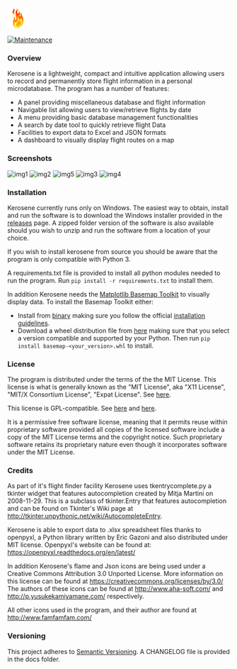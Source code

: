 ![icon](https://github.com/errantbot/kerosene/blob/master/data/icons/flame.png)

[![Maintenance](https://img.shields.io/maintenance/yes/2017.svg)]()
### Overview
Kerosene is a lightweight, compact and intuitive application allowing users to
record and permanently store flight information in a personal microdatabase.
The program has a number of features:
* A panel providing miscellaneous database and flight information
* Navigable list allowing users to view/retrieve flights by date
* A menu providing basic database management functionalities
* A search by date tool to quickly retrieve flight Data
* Facilities to export data to Excel and JSON formats
* A dashboard to visually display flight routes on a map

### Screenshots
![img1](https://github.com/netevert/kerosene/blob/master/docs/demo/cap1.PNG)
![img2](https://github.com/netevert/kerosene/blob/master/docs/demo/cap2.PNG)
![img5](https://github.com/netevert/kerosene/blob/master/docs/demo/cap5.PNG)
![img3](https://github.com/netevert/kerosene/blob/master/docs/demo/cap3.PNG)
![img4](https://github.com/netevert/kerosene/blob/master/docs/demo/cap4.PNG)

### Installation
Kerosene currently runs only on Windows. The easiest way to obtain, install and
run the software is to download the Windows installer provided in the [releases](https://github.com/errantbot/kerosene/releases)
page. A zipped folder version of the software is also available should you wish 
to unzip and run the software from a location of your choice.

If you wish to install kerosene from source you should be aware that the program 
is only compatible with Python 3.

A requirements.txt file is provided to install all python modules needed to 
run the program. Run
```pip install -r requirements.txt``` to install them.

In addition Kerosene needs the [Matplotlib Basemap Toolkit](http://matplotlib.org/basemap/)
to visually display data. To install the Basemap Toolkit either:
* Install from [binary](https://sourceforge.net/projects/matplotlib/files/matplotlib-toolkits/)
making sure you follow the official [installation guidelines](http://matplotlib.org/basemap/users/installing.html).
* Download a wheel distribution file from [here](http://www.lfd.uci.edu/~gohlke/pythonlibs/#basemap)
making sure that you select a version compatible and supported by your Python. 
Then run ```pip install basemap-<your_version>.whl``` to install.

### License
The program is distributed under the terms of the the MIT License.
This license is what is generally known as the "MIT License",
aka "X11 License", "MIT/X Consortium License", "Expat License".
See [here](http://opensource.org/licenses/MIT).

This license is GPL-compatible.
See [here](https://en.wikipedia.org/wiki/MIT_License) and 
[here](http://www.gnu.org/licenses/license-list.html#GPLCompatibleLicenses).

It is a permissive free software license, meaning that it permits reuse
within proprietary software provided all copies of the licensed software
include a copy of the MIT License terms and the copyright notice. Such
proprietary software retains its proprietary nature even though it
incorporates software under the MIT License.

### Credits
As part of it's flight finder facility Kerosene uses tkentrycomplete.py
a tkinter widget that features autocompletion created by Mitja Martini
on 2008-11-29. This is a subclass of tkinter.Entry that features
autocompletion and can be found on Tkinter's Wiki page at
http://tkinter.unpythonic.net/wiki/AutocompleteEntry.

Kerosene is able to export data to .xlsx spreadsheet files thanks to openpyxl,
a Python library written by Eric Gazoni and also distributed under MIT license.
Openpyxl's website can be found at: https://openpyxl.readthedocs.org/en/latest/

In addition Kerosene's flame and Json icons are being used under a Creative
Commons Attribution 3.0 Unported License. More information on this license can
be found at https://creativecommons.org/licenses/by/3.0/
The authors of these icons can be found at http://www.aha-soft.com/ and
http://p.yusukekamiyamane.com/ respectively.

All other icons used in the program, and their author are found at
http://www.famfamfam.com/

### Versioning
This project adheres to [Semantic Versioning](http://semver.org/). A CHANGELOG 
file is provided in the docs folder.